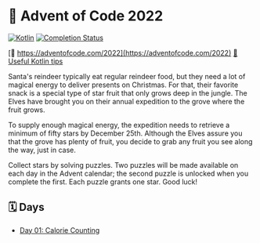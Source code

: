 # 🎄 Advent of Code 2022

[![Kotlin][kotlin-badge]](https://shields.io/)
[![Completion Status][stars-earned-badge]](https://github.com/witaylor/advent-of-code)

[🔗 https://adventofcode.com/2022](https://adventofcode.com/2022)
[🔗 Useful Kotlin tips](https://blog.jetbrains.com/kotlin/2021/12/tips-and-tricks-for-solving-advent-of-code)

Santa's reindeer typically eat regular reindeer food, but they need a lot of magical energy to deliver presents on Christmas. For that, their favorite snack is a special type of star fruit that only grows deep in the jungle. The Elves have brought you on their annual expedition to the grove where the fruit grows.

To supply enough magical energy, the expedition needs to retrieve a minimum of fifty stars by December 25th. Although the Elves assure you that the grove has plenty of fruit, you decide to grab any fruit you see along the way, just in case.

Collect stars by solving puzzles. Two puzzles will be made available on each day in the Advent calendar; the second puzzle is unlocked when you complete the first. Each puzzle grants one star. Good luck!

## 🗓 Days

- [Day 01: Calorie Counting](https://github.com/witaylor/advent-of-code/tree/main/src/main/kotlin/day/dayone)

<!-- - [Day 02: TBD](https://github.com/witaylor/advent-of-code/tree/main/src/main/kotlin/day/daytwo) -->
<!-- - [Day 03: TBD](https://github.com/witaylor/advent-of-code/tree/main/src/main/kotlin/day/daythree) -->
<!-- - [Day 04: TBD](https://github.com/witaylor/advent-of-code/tree/main/src/main/kotlin/day/dayfour) -->
<!-- - [Day 05: TBD](https://github.com/witaylor/advent-of-code/tree/main/src/main/kotlin/day/dayfive) -->
<!-- - [Day 06: TBD](https://github.com/witaylor/advent-of-code/tree/main/src/main/kotlin/day/daysix) -->
<!-- - [Day 07: TBD](https://github.com/witaylor/advent-of-code/tree/main/src/main/kotlin/day/dayseven) -->
<!-- - [Day 08: TBD](https://github.com/witaylor/advent-of-code/tree/main/src/main/kotlin/day/dayeight) -->
<!-- - [Day 09: TBD](https://github.com/witaylor/advent-of-code/tree/main/src/main/kotlin/day/daynine) -->
<!-- - [Day 10: TBD](https://github.com/witaylor/advent-of-code/tree/main/src/main/kotlin/day/dayten) -->
<!-- - [Day 11: TBD](https://github.com/witaylor/advent-of-code/tree/main/src/main/kotlin/day/dayeleven) -->
<!-- - [Day 12: TBD](https://github.com/witaylor/advent-of-code/tree/main/src/main/kotlin/day/daytwelve) -->
<!-- - [Day 13: TBD](https://github.com/witaylor/advent-of-code/tree/main/src/main/kotlin/day/daythirteen) -->
<!-- - [Day 14: TBD](https://github.com/witaylor/advent-of-code/tree/main/src/main/kotlin/day/dayfourteen) -->
<!-- - [Day 15: TBD](https://github.com/witaylor/advent-of-code/tree/main/src/main/kotlin/day/dayfifteen) -->
<!-- - [Day 16: TBD](https://github.com/witaylor/advent-of-code/tree/main/src/main/kotlin/day/daysixteen) -->
<!-- - [Day 17: TBD](https://github.com/witaylor/advent-of-code/tree/main/src/main/kotlin/day/dayseventeen) -->
<!-- - [Day 18: TBD](https://github.com/witaylor/advent-of-code/tree/main/src/main/kotlin/day/dayeighteen) -->
<!-- - [Day 19: TBD](https://github.com/witaylor/advent-of-code/tree/main/src/main/kotlin/day/daynineteen) -->
<!-- - [Day 20: TBD](https://github.com/witaylor/advent-of-code/tree/main/src/main/kotlin/day/daytwenty) -->
<!-- - [Day 21: TBD](https://github.com/witaylor/advent-of-code/tree/main/src/main/kotlin/day/daytwentyone) -->
<!-- - [Day 22: TBD](https://github.com/witaylor/advent-of-code/tree/main/src/main/kotlin/day/daytwentytwo) -->
<!-- - [Day 23: TBD](https://github.com/witaylor/advent-of-code/tree/main/src/main/kotlin/day/daytwentythree) -->
<!-- - [Day 24: TBD](https://github.com/witaylor/advent-of-code/tree/main/src/main/kotlin/day/daytwentyfour) -->
<!-- - [Day 25: TBD](https://github.com/witaylor/advent-of-code/tree/main/src/main/kotlin/day/daytwentyfive) -->

[kotlin-badge]: https://img.shields.io/badge/Kotlin-1.8.2-orange
[stars-earned-badge]: https://shields.io/badge/stars--earned-2/50-yellow
